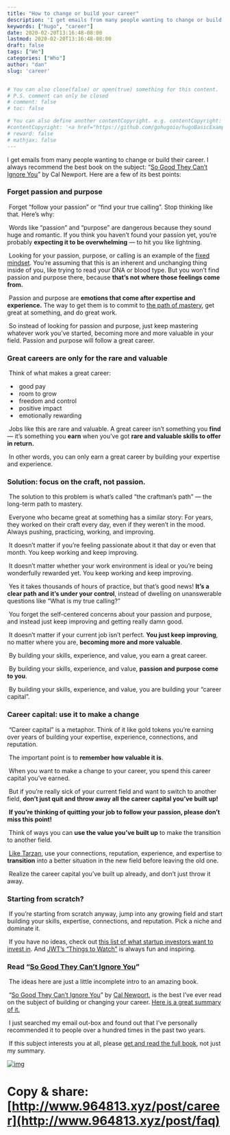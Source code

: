 ```yaml
---
title: "How to change or build your career"
description: 'I get emails from many people wanting to change or build their career. '
keywords: ["hugo", "career"]
date: 2020-02-20T13:16:48-08:00
lastmod: 2020-02-20T13:16:48-08:00
draft: false
tags: ["We"]
categories: ["Who"]
author: "dan"
slug: 'career'


# You can also close(false) or open(true) something for this content.
# P.S. comment can only be closed
# comment: false
# toc: false

# You can also define another contentCopyright. e.g. contentCopyright: "This is another copyright."
#contentCopyright: '<a href="https://github.com/gohugoio/hugoBasicExample" rel="noopener" target="_blank">See origin</a>'
# reward: false
# mathjax: false
---
```

I get emails from many people wanting to change or build their career. I always recommend the best book on the subject: “[So Good They Can’t Ignore You](https://sivers.org/book/SoGood)” by Cal Newport. Here are a few of its best points:

### 	Forget passion and purpose

​	Forget “follow your passion” or “find your true calling”. Stop thinking like that. Here’s why:

​	Words like “passion” and “purpose” are dangerous because they sound huge and romantic. If you think you haven’t found your passion yet, you’re probably **expecting it to be overwhelming** — to hit you like lightning.

​	Looking for your passion, purpose, or calling is an example of the [fixed mindset](https://sivers.org/mindset). You’re assuming that this is an inherent and unchanging thing inside of you, like trying to read your DNA or blood type. But you won’t find passion and purpose there, because **that’s not where those feelings come from.**

​	Passion and purpose are **emotions that come after expertise and experience.** The way to get them is to commit to [the path of mastery](https://sivers.org/book/Mastery), get great at something, and do great work.

​	So instead of looking for passion and purpose, just keep mastering  whatever work you’ve started, becoming more and more valuable in your  field. Passion and purpose will follow a great career.

### 	Great careers are only for the rare and valuable

​	Think of what makes a great career:

- ​	good pay
- ​	room to grow
- ​	freedom and control
- ​	positive impact
- ​	emotionally rewarding

​	Jobs like this are rare and valuable. A great career isn’t something you **find** — it’s something you **earn** when you’ve got **rare and valuable skills to offer in return.**

​	In other words, you can only earn a great career by building your expertise and experience.

### 	Solution: focus on the craft, not passion.

​	The solution to this problem is what’s called “the craftman’s path” — the long-term path to mastery.

​	Everyone who became great at something has a similar story: For years, they worked on their craft every day, even if they weren’t in the mood. Always pushing, practicing, working, and improving.

​	It doesn’t matter if you’re feeling passionate about it that day or even that month. You keep working and keep improving.

​	It doesn’t matter whether your work environment is ideal or you’re being wonderfully rewarded yet. You keep working and keep improving.

​	Yes it takes thousands of hours of practice, but that’s good news! **It’s a clear path and it’s under your control**, instead of dwelling on unanswerable questions like “What is my true calling?”

​	You forget the self-centered concerns about your passion and purpose,  and instead just keep improving and getting really damn good.

​	It doesn’t matter if your current job isn’t perfect. **You just keep improving**, no matter where you are, **becoming more and more valuable**.

​	By building your skills, experience, and value, you earn a great career.

​	By building your skills, experience, and value, **passion and purpose come to you**.

​	By building your skills, experience, and value, you are building your “career capital”.

### 	Career capital: use it to make a change

​	“Career capital” is a metaphor. Think of it like gold tokens you’re earning over years of building your expertise, experience, connections, and reputation.

​	The important point is to **remember how valuable it is**.

​	When you want to make a change to your career, you spend this career capital you’ve earned.

​	But if you’re really sick of your current field and want to switch to another field, **don’t just quit and throw away all the career capital you’ve built up!**

​	**If you’re thinking of quitting your job to follow your passion, please don’t miss this point!**

​	Think of ways you can **use the value you’ve built up** to make the transition to another field.

​	[Like Tarzan](https://sivers.org/tarzan), use your connections, reputation, experience, and expertise to **transition** into a better situation in the new field before leaving the old one.

​	Realize the career capital you’ve built up already, and don’t just throw it away.

### 	Starting from scratch?

​	If you’re starting from scratch anyway, jump into any growing field and start building your skills, expertise, connections, and reputation. Pick a niche and dominate it.

​	If you have no ideas, check out [this list of what startup investors want to invest in](http://www.964813.xyz). And [JWT’s “Things to Watch”](http://www.964813.xyz/) is always fun and inspiring.

### 	Read “[So Good They Can’t Ignore You](https://sivers.org/book/SoGood)”

​	The ideas here are just a little incomplete intro to an amazing book.

​	“[So Good They Can’t Ignore You](https://sivers.org/book/SoGood)” by [Cal Newport](http://calnewport.com/), is the best I’ve ever read on the subject of building or changing your career. [Here is a great summary of it.](https://commoncog.com/blog/so-good-they-cant-ignore-you/)

​	I just searched my email out-box and found out that I’ve personally  recommended it to people over a hundred times in the past two years.

​	If this subject interests you at all, please [get and read the full book](https://sivers.org/book/SoGood), not just my summary.

[![img](https://sivers.org/images/SoGood.gif)](https://sivers.org/book/SoGood)

# 	Copy & share:        [http://www.964813.xyz/post/career](http://www.964813.xyz/post/faq)

